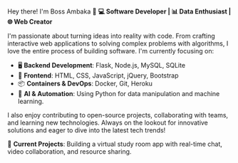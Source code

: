 Hey there! I'm Boss Ambaka  👋
**💻 Software Developer | 📊 Data Enthusiast | 🌐 Web Creator**

I'm passionate about turning ideas into reality with code. From crafting interactive web applications to solving complex problems with algorithms, I love the entire process of building software. I'm currently focusing on:

- 🖥️ **Backend Development**: Flask, Node.js, MySQL, SQLite
- 🎨 **Frontend**: HTML, CSS, JavaScript, jQuery, Bootstrap
- 📦 **Containers & DevOps**: Docker, Git, Heroku
- 🤖 **AI & Automation**: Using Python for data manipulation and machine learning.

I also enjoy contributing to open-source projects, collaborating with teams, and learning new technologies. Always on the lookout for innovative solutions and eager to dive into the latest tech trends!

🚀 **Current Projects**: Building a virtual study room app with real-time chat, video collaboration, and resource sharing.
